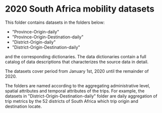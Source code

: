 # 2020 South Africa mobility datasets
This folder contains datasets in the folders below: 
* "Province-Origin-daily" 
* "Province-Origin-Destination-daily" 
* "District-Origin-daily" 
* "District-Origin-Destination-daily"  

and the corresponding dictionaries. The data dictionaries contain a full catalog of data descriptions that characterizes the source data in detail.  

The datasets cover period from January 1st, 2020 until the remainder of 2020.  

The folders are named according to the aggregating administrative level, spatial attributes and temporal attributes of the trips. For example, the datasets in "District-Origin-Destination-daily" folder are daily aggregation of trip metrics by the 52 districts of South Africa which trip origin and destination locate. 
